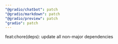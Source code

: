 ```yaml
---
"@gradio/chatbot": patch
"@gradio/markdown": patch
"@gradio/preview": patch
"gradio": patch
---
```


feat:chore(deps): update all non-major dependencies
